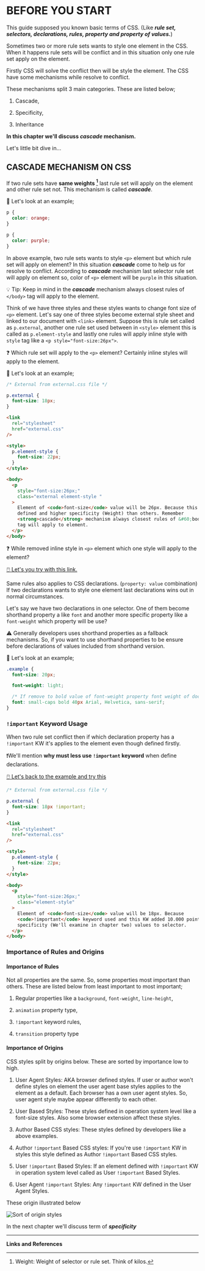 # BEFORE YOU START

This guide supposed you known basic terms of CSS. (Like **_rule set, selectors, declarations, rules, property and property of values._**)

Sometimes two or more rule sets wants to style one element in the CSS. When it happens rule sets will be conflict and in this situation only one rule set apply on the element.

Firstly CSS will solve the conflict then will be style the element. The CSS have some mechanisms while resolve to conflict.

These mechanisms split 3 main categories. These are listed below;

1. Cascade,

2. Specificity,

3. Inheritance

**In this chapter we'll discuss **_cascade_** mechanism.**

Let's little bit dive in...

## CASCADE MECHANISM ON CSS

If two rule sets have **same weights [^1]** last rule set will apply on the element and other rule set not. This mechanism is called **_cascade_**.

📌 Let's look at an example;

```css
p {
  color: orange;
}

p {
  color: purple;
}
```

In above example, two rule sets wants to style `<p>` element but which rule set will apply on element? In this situation **_cascade_** come to help us for resolve to conflict. According to **_cascade_** mechanism last selector rule set will apply on element so, color of `<p>` element will be `purple` in this situation.

💡 Tip: Keep in mind in the **_cascade_** mechanism always closest rules of `</body>` tag will apply to the element.

Think of we have three styles and these styles wants to change font size of `<p>` element. Let's say one of three styles become external style sheet and linked to our document with `<link>` element. Suppose this is rule set called as `p.external`, another one rule set used between in `<style>` element this is called as `p.element-style` and lastly one rules will apply inline style with `style` tag like a `<p style="font-size:26px">`.

❓ Which rule set will apply to the `<p>` element? Certainly inline styles will apply to the element.

📌 Let's look at an example;

```css
/* External from external.css file */

p.external {
  font-size: 18px;
}
```

```html
<link
  rel="stylesheet"
  href="external.css"
/>

<style>
  p.element-style {
    font-size: 22px;
  }
</style>

<body>
  <p
    style="font-size:26px;"
    class="external element-style "
  >
    Element of <code>font-size</code> value will be 26px. Because this is lastly
    defined and higher specificity (Weight) than others. Remember
    <strong>cascade</strong> mechanism always closest rules of &#60;body&#62;
    tag will apply to element.
  </p>
</body>
```

❓ While removed inline style in `<p>` element which one style will apply to the element?

[🖱️ Let's you try with this link.](https://codepen.io/eminaltan/pen/xxmzOMq)

Same rules also applies to CSS declarations. (`property: value` combination) If two declarations wants to style one element last declarations wins out in normal circumstances.

Let's say we have two declarations in one selector. One of them become shorthand property a like `font` and another more specific property like a `font-weight` which property will be use?

⚠️ Generally developers uses shorthand properties as a fallback mechanisms. So, if you want to use shorthand properties to be ensure before declarations of values included from shorthand version.

📌 Let's look at an example;

```css
.example {
  font-size: 20px;

  font-weight: light;

  /* If remove to bold value of font-weight property font weight of document will be reset and return to initial value of user agent style. So, upper font-weight declaration won't apply. */
  font: small-caps bold 40px Arial, Helvetica, sans-serif;
}
```

### `!important` Keyword Usage

When two rule set conflict then if which declaration property has a `!important` KW it's applies to the element even though defined firstly.

❗We'll mention **why must less use `!important` keyword** when define declarations.

[🖱️ Let's back to the example and try this](https://codepen.io/eminaltan/pen/rNoKGjr)

```css
/* External from external.css file */

p.external {
  font-size: 18px !important;
}
```

```html
<link
  rel="stylesheet"
  href="external.css"
/>

<style>
  p.element-style {
    font-size: 22px;
  }
</style>

<body>
  <p
    style="font-size:26px;"
    class="element-style"
  >
    Element of <code>font-size</code> value will be 18px. Because
    <code>!important</code> keyword used and this KW added 10.000 points of
    specificity (We'll examine in chapter two) values to selector.
  </p>
</body>
```

### Importance of Rules and Origins

#### Importance of Rules

Not all properties are the same. So, some properties most important than others. These are listed below from least important to most important;

1. Regular properties like a `background`, `font-weight`, `line-height`,

2. `animation` property type,

3. `!important` keyword rules,

4. `transition` property type

#### Importance of Origins

CSS styles split by origins below. These are sorted by importance low to high.

1. User Agent Styles: AKA browser defined styles. If user or author won't define styles on element the user agent base styles applies to the element as a default. Each browser has a own user agent styles. So, user agent style maybe appear differently to each other.

2. User Based Styles: These styles defined in operation system level like a font-size styles. Also some browser extension affect these styles.

3. Author Based CSS styles: These styles defined by developers like a above examples.

4. Author `!important` Based CSS styles: If you're use `!important` KW in styles this style defined as Author `!important` Based CSS styles.

5. User `!important` Based Styles: If an element defined with `!important` KW in operation system level called as User `!important` Based Styles.

6. User Agent `!important` Styles: Any `!important` KW defined in the User Agent Styles.

These origin illustrated below

![Sort of origin styles](https://web-dev.imgix.net/image/VbAJIREinuYvovrBzzvEyZOpw5w1/zPdaZ6G11oYrgJ78EfF7.svg "Sort of origin styles")

In the next chapter we'll discuss term of **_specificity_**

---

**Links and References**

[^1]: Weight: Weight of selector or rule set. Think of kilos.
